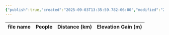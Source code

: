 ```yaml
---
{"publish":true,"created":"2025-09-03T13:35:59.782-06:00","modified":"2025-09-03T14:46:58.690-06:00","published":"2025-09-03T14:46:58.690-06:00","tags":["route"],"cssclasses":"","elevation":null,"region":null,"location":null,"DWYT":"Worthwhile","Kane":null,"completed":false}
---
```



| file name | People | Distance (km) | Elevation Gain (m) |
| --------- | ------ | ------------- | ------------------ |